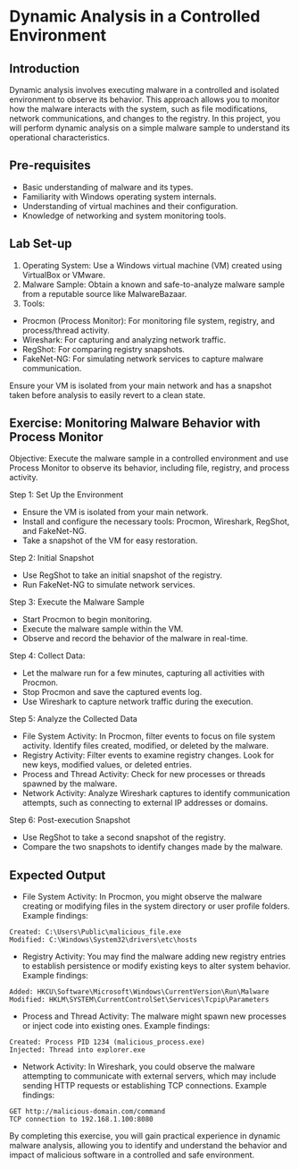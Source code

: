 # Dynamic Analysis in a Controlled Environment

## Introduction
Dynamic analysis involves executing malware in a controlled and isolated environment to observe its behavior. This approach allows you to monitor how the malware interacts with the system, such as file modifications, network communications, and changes to the registry. In this project, you will perform dynamic analysis on a simple malware sample to understand its operational characteristics.

## Pre-requisites
- Basic understanding of malware and its types.
- Familiarity with Windows operating system internals.
- Understanding of virtual machines and their configuration.
- Knowledge of networking and system monitoring tools.

## Lab Set-up
1. Operating System: Use a Windows virtual machine (VM) created using VirtualBox or VMware.
2. Malware Sample: Obtain a known and safe-to-analyze malware sample from a reputable source like MalwareBazaar.
3. Tools:
- Procmon (Process Monitor): For monitoring file system, registry, and process/thread activity.
- Wireshark: For capturing and analyzing network traffic.
- RegShot: For comparing registry snapshots.
- FakeNet-NG: For simulating network services to capture malware communication.

Ensure your VM is isolated from your main network and has a snapshot taken before analysis to easily revert to a clean state.

## Exercise: Monitoring Malware Behavior with Process Monitor
Objective: Execute the malware sample in a controlled environment and use Process Monitor to observe its behavior, including file, registry, and process activity.

Step 1: Set Up the Environment

- Ensure the VM is isolated from your main network.
- Install and configure the necessary tools: Procmon, Wireshark, RegShot, and FakeNet-NG.
- Take a snapshot of the VM for easy restoration.

Step 2: Initial Snapshot

- Use RegShot to take an initial snapshot of the registry.
- Run FakeNet-NG to simulate network services.

Step 3: Execute the Malware Sample

- Start Procmon to begin monitoring.
- Execute the malware sample within the VM.
- Observe and record the behavior of the malware in real-time.

Step 4: Collect Data:

- Let the malware run for a few minutes, capturing all activities with Procmon.
- Stop Procmon and save the captured events log.
- Use Wireshark to capture network traffic during the execution.

Step 5: Analyze the Collected Data

- File System Activity: In Procmon, filter events to focus on file system activity. Identify files created, modified, or deleted by the malware.
- Registry Activity: Filter events to examine registry changes. Look for new keys, modified values, or deleted entries.
- Process and Thread Activity: Check for new processes or threads spawned by the malware.
- Network Activity: Analyze Wireshark captures to identify communication attempts, such as connecting to external IP addresses or domains.

Step 6: Post-execution Snapshot

- Use RegShot to take a second snapshot of the registry.
- Compare the two snapshots to identify changes made by the malware.

## Expected Output

- File System Activity: In Procmon, you might observe the malware creating or modifying files in the system directory or user profile folders. Example findings:

```
Created: C:\Users\Public\malicious_file.exe
Modified: C:\Windows\System32\drivers\etc\hosts

```
- Registry Activity: You may find the malware adding new registry entries to establish persistence or modify existing keys to alter system behavior. Example findings:
```
Added: HKCU\Software\Microsoft\Windows\CurrentVersion\Run\Malware
Modified: HKLM\SYSTEM\CurrentControlSet\Services\Tcpip\Parameters
```
- Process and Thread Activity: The malware might spawn new processes or inject code into existing ones. Example findings:
```
Created: Process PID 1234 (malicious_process.exe)
Injected: Thread into explorer.exe
```

- Network Activity: In Wireshark, you could observe the malware attempting to communicate with external servers, which may include sending HTTP requests or establishing TCP connections. Example findings:
```
GET http://malicious-domain.com/command
TCP connection to 192.168.1.100:8080
```

By completing this exercise, you will gain practical experience in dynamic malware analysis, allowing you to identify and understand the behavior and impact of malicious software in a controlled and safe environment.







